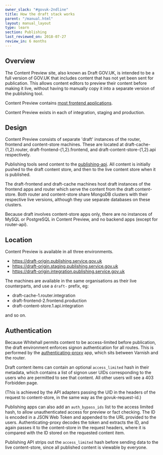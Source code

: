 ```yaml
---
owner_slack: "#govuk-2ndline"
title: How the draft stack works
parent: "/manual.html"
layout: manual_layout
type: learn
section: Publishing
last_reviewed_on: 2018-07-27
review_in: 6 months
---
```


## Overview

The Content Preview site, also known as Draft GOV.UK, is intended to be
a full version of GOV.UK that includes content that has not yet been
sent for publication. This allows content editors to preview their
content before making it live, without having to manually copy it into a
separate version of the publishing tool.

Content Preview contains [most frontend applications][preview-puppet].

Content Preview exists in each of integration, staging and production.

[preview-puppet]: https://github.com/alphagov/govuk-puppet/blob/master/hieradata/class/draft_frontend.yaml

## Design

Content Preview consists of separate 'draft' instances of the router,
frontend and content-store machines. These are located at
draft-cache-{1,2}.router, draft-frontend-{1,2}.frontend, and
draft-content-store-{1,2}.api respectively.

Publishing tools send content to the
[publishing-api](https://github.com/alphagov/publishing-api). All
content is initially pushed to the draft content store, and then to the
live content store when it is published.

The draft-frontend and draft-cache machines host draft instances of the
frontend apps and router which serve the content from the draft
content-store. Both router and content-store share MongoDB clusters with
their respective live versions, although they use separate databases on
these clusters.

Because draft involves content-store apps only, there are no instances
of MySQL or PostgreSQL in Content Preview, and no backend apps (except
for router-api).

## Location

Content Preview is available in all three environments.

-   <https://draft-origin.publishing.service.gov.uk>
-   <https://draft-origin.staging.publishing.service.gov.uk>
-   <https://draft-origin.integration.publishing.service.gov.uk>

The machines are available in the same organisations as their live
counterparts, and use a `draft-` prefix, eg:

-   draft-cache-1.router.integration
-   draft-frontend-2.frontend.production
-   draft-content-store.1.api.integration

and so on.

## Authentication

Because Whitehall permits content to be access-limited before
publication, the draft environment enforces signon authentication for
all routes. This is performed by the
[authenticating-proxy](https://github.com/alphagov/authenticating-proxy)
app, which sits between Varnish and the router.

Draft content items can contain an optional `access_limited` hash in
their metadata, which contains a list of signon user UIDs corresponding
to the users who are permitted to see that content. All other users will
see a 403 Forbidden page.

(This is achieved by the API adapters passing the UID in the headers of
the request to content-store, in the same way as the govuk-request-id.)

Publishing apps can also add an `auth_bypass_ids` list to the access limited
hash, to allow unauthenticated access for preview or fact checking. The ID is
encoded in a JSON Web Token and appended to the URL provided to the users.
Authenticating-proxy decodes the token and extracts the ID, and again passes
it to the content-store in the request headers, where it is compared with the
ID stored on the requested content item.

Publishing API strips out the `access_limited` hash before sending data to the
live content-store, since all published content is viewable by everyone.
